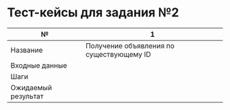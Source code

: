 # Тест-кейсы для задания №2

|№|1|
|-|-|
|Название|Получение объявления по существующему ID|
|Входные данные||
|Шаги||
|Ожидаемый результат||